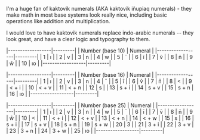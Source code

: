 I'm a huge fan of kaktovik numerals (AKA kaktovik iñupiaq numerals) - they make
math in most base systems look really nice, including basic operations like
addition and multiplication.

I would love to have kaktovik numerals replace indo-arabic numerals -- they look
great, and have a clear logic and typography to them.


|------------------|---------|
| Number (base 10) | Numeral |
|------------------|---------|
| 1                | ı       |
| 2                | v       |
| 3                | n       |
| 4                | w       |
| 5                | ˉ       |
| 6                | ī       |
| 7                | v̄       |
| 8                | n̄       |
| 9                | w̄       |
| 10               | ıo      |
|------------------|---------|


|------------------|---------|
| Number (base 16) | Numeral |
|------------------|---------|
| 1                | ı       |
| 2                | v       |
| 3                | n       |
| 4                | ˉ       |
| 5                | ī       |
| 6                | v̄       |
| 7                | n̄       |
| 8                | <       |
| 9                | < + i   |
| 10               | < + v   |
| 11               | < + n   |
| 12               | s       |
| 13               | s + i   |
| 14               | s + v   |
| 15               | s + n   |
| 16               | ıo      |
|------------------|---------|


|------------------|---------|
| Number (base 25) | Numeral |
|------------------|---------|
| 1                | ı       |
| 2                | v       |
| 3                | n       |
| 4                | w       |
| 5                | ˉ       |
| 6                | ī       |
| 7                | v̄       |
| 8                | n̄       |
| 9                | w̄       |
| 10               | <       |
| 11               | < + i   |
| 12               | < + v   |
| 13               | < + n   |
| 14               | < + w   |
| 15               | s       |
| 16               | s + i   |
| 17               | s + v   |
| 18               | s + n   |
| 19               | s + w   |
| 20               | 3       |
| 21               | 3 + i   |
| 22               | 3 + v   |
| 23               | 3 + n   |
| 24               | 3 + w   |
| 25               | ıo      |
|------------------|---------|

